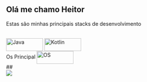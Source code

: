 ## Olá me chamo Heitor

Estas são minhas principais stacks de desenvolvimento
 <div style="display: inline_block"><br>
  <img align="center" alt="Java" height="35" width="100" src="https://img.shields.io/badge/Java-ED8B00?style=for-the-badge&logo=openjdk&logoColor=white">
  <img align="center" alt="Kotlin" height="35" width="100" src="https://img.shields.io/badge/Kotlin-0095D5?&style=for-the-badge&logo=kotlin&logoColor=white">
</div>
<div>
     Os Principal
     <img align="center" alt="OS" height="35" width="100" src="https://img.shields.io/badge/Debian-A81D33?style=for-the-badge&logo=debian&logoColor=white">
</div>
##

<div>
   <a href="https://www.linkedin.com/in/heitorhsantos/" target="_blank"><img src="https://img.shields.io/badge/-LinkedIn-%230077B5?style=for-the-badge&logo=linkedin&logoColor=white" target="_blank"></a> 
  
</div>
